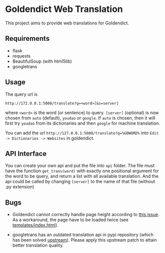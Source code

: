 # Goldendict Web Translation

This project aims to provide web translations for Goldendict.

## Requirements

- flask
- requests
- BeautifulSoup (with html5lib)
- googletrans

## Usage

The query url is

    http://172.0.0.1:5000/translate?q=<word>[&s=server]

where `<word>` is the word (or sentence) to query. `[server]` (optional) is now chosen from `auto` (default), `youdao` or `google`. If `auto` is chosen, then it will first try `youdao` from its dictionaries and then `google` for machine translation.

You can add the url `http://127.0.0.1:5000/translate?q=%GDWORD%` into `Edit -> Dictionaries -> Websites` in goldendict.

## API Interface

You can create your own api and put the file into `api` folder. The file must have the function `get_trans(word)` with exactly one positional argument for the word to be query, and return a list with all available translation. And the api could be called by changing `[server]` to the name of that file (without .py extension)

## Bugs

- Goldendict cannot correctly handle page height according to [this issue](https://github.com/goldendict/goldendict/issues/614). As a workaround, the page have to be loaded twice (see [templates/index.html](templates/index.html)).

- googletrans has an outdated translation api in pypi repository (which has been solved [upstream](https://github.com/ssut/py-googletrans/pull/102)). Please apply this upstream patch to attain better translation quality.
